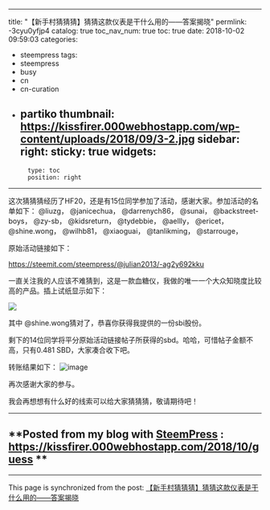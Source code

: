
---
title: "【新手村猜猜猜】猜猜这款仪表是干什么用的——答案揭晓"
permlink: -3cyu0yfjp4
catalog: true
toc_nav_num: true
toc: true
date: 2018-10-02 09:59:03
categories:
- steempress
tags:
- steempress
- busy
- cn
- cn-curation
- partiko
thumbnail: https://kissfirer.000webhostapp.com/wp-content/uploads/2018/09/3-2.jpg
sidebar:
    right:
        sticky: true
widgets:
    -
        type: toc
        position: right
---


这次猜猜猜经历了HF20，还是有15位同学参加了活动，感谢大家。参加活动的名单如下：
 @liuzg，
 @janicechua，
 @darrenych86，
 @sunai，
 @backstreet-boys，
 @zy-sb，
 @kidsreturn，
 @tydebbie，
 @aellly，
 @ericet，
 @shine.wong，
 @wilhb81，
 @xiaoguai，
 @tanlikming，
 @starrouge，


原始活动链接如下：

https://steemit.com/steempress/@julian2013/-ag2y692kku

一直关注我的人应该不难猜到，这是一款血糖仪，我做的唯一一个大众知晓度比较高的产品。插上试纸显示如下：

![](https://kissfirer.000webhostapp.com/wp-content/uploads/2018/09/3-2.jpg)

其中 @shine.wong猜对了，恭喜你获得我提供的一份sbi股份。

剩下的14位同学将平分原始活动链接帖子所获得的sbd。哈哈，可惜帖子金额不高，只有0.481 SBD，大家凑合收下吧。

转账结果如下：
![image](https://ipfs.busy.org/ipfs/QmX4CjN4eH4Yr19SCAF6LAkpzymrwCEWZF7CcxVxN9DUMg)


再次感谢大家的参与。

我会再想想有什么好的线索可以给大家猜猜猜，敬请期待吧！ 


-------
**Posted from my blog with [SteemPress](https://wordpress.org/plugins/steempress/) : https://kissfirer.000webhostapp.com/2018/10/guess **
-------

- - -

This page is synchronized from the post: [【新手村猜猜猜】猜猜这款仪表是干什么用的——答案揭晓](https://steemit.com/@julian2013/-3cyu0yfjp4)
